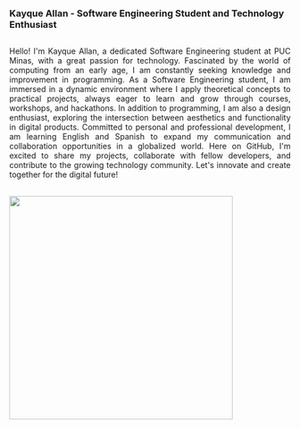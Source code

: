 ### Kayque Allan - Software Engineering Student and Technology Enthusiast
##
<div style="text-align: justify;">
Hello! I'm Kayque Allan, a dedicated Software Engineering student at PUC Minas, with a great passion for technology. Fascinated by the world of computing from an early age, I am constantly seeking knowledge and improvement in programming. As a Software Engineering student, I am immersed in a dynamic environment where I apply theoretical concepts to practical projects, always eager to learn and grow through courses, workshops, and hackathons. In addition to programming, I am also a design enthusiast, exploring the intersection between aesthetics and functionality in digital products. Committed to personal and professional development, I am learning English and Spanish to expand my communication and collaboration opportunities in a globalized world. Here on GitHub, I'm excited to share my projects, collaborate with fellow developers, and contribute to the growing technology community. Let's innovate and create together for the digital future! </div>

##

<img style=width:400px src="https://skillicons.dev/icons?i=java,nodejs,react,js,typescript,html,css,git"/>


</div>




